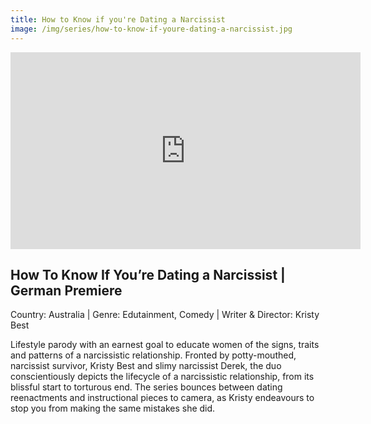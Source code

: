 ```yaml
---
title: How to Know if you're Dating a Narcissist
image: /img/series/how-to-know-if-youre-dating-a-narcissist.jpg
---
```

<iframe width="560" height="315" src="https://www.youtube.com/embed/6Rp33Lvo3O8?controls=1" frameborder="0" allow="accelerometer; autoplay; encrypted-media; gyroscope; picture-in-picture" allowfullscreen></iframe>

## How To Know If You’re Dating a Narcissist | German Premiere
Country: Australia | Genre: Edutainment, Comedy | Writer & Director: Kristy Best

Lifestyle parody with an earnest goal to educate women of the signs, traits and patterns of a narcissistic relationship. Fronted by potty-mouthed, narcissist survivor, Kristy Best and slimy narcissist Derek, the duo conscientiously depicts the lifecycle of a narcissistic relationship, from its blissful start to torturous end. The series bounces between dating reenactments and instructional pieces to camera, as Kristy endeavours to stop you from making the same mistakes she did. 